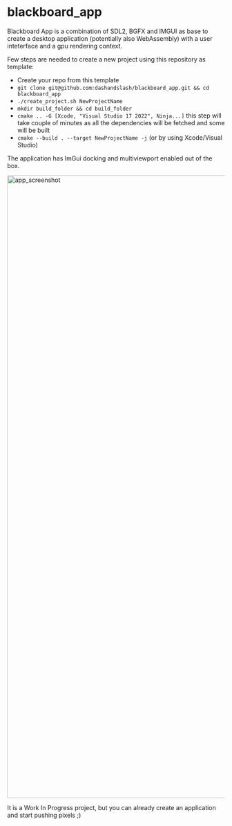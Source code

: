 # blackboard_app

Blackboard App is a combination of SDL2, BGFX and IMGUI as base to create a desktop application (potentially also WebAssembly) with a user inteterface and a gpu rendering context.

Few steps are needed to create a new project using this repository as template:

 - Create your repo from this template
 - `git clone git@github.com:dashandslash/blackboard_app.git && cd blackboard_app`
 - `./create_project.sh NewProjectName`
 - `mkdir build_folder && cd build_folder`
 - `cmake .. -G [Xcode, "Visual Studio 17 2022", Ninja...]` this step will take couple of minutes as all the dependencies will be fetched and some will be built
 - `cmake --build . --target NewProjectName -j` (or by using Xcode/Visual Studio)
 
 The application has ImGui docking and multiviewport enabled out of the box.
 
 <img width="1440" alt="app_screenshot" src="https://user-images.githubusercontent.com/920858/186971987-e6d05232-c445-47b5-b4f8-a0d62f126aa6.png">

It is a Work In Progress project, but you can already create an application and start pushing pixels ;) 
